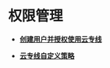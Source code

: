 # 权限管理<a name="dc_04_0900"></a>

-   **[创建用户并授权使用云专线](创建用户并授权使用云专线.md)**  

-   **[云专线自定义策略](云专线自定义策略.md)**  


